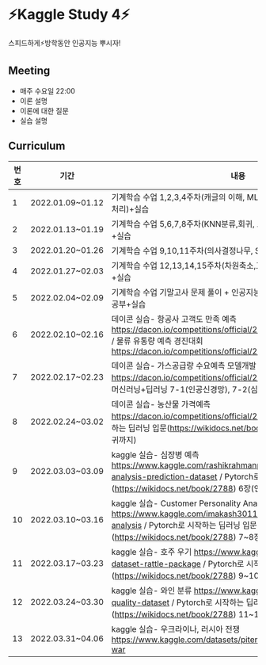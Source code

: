 # ⚡Kaggle Study 4⚡
스피드하게⚡방학동안 인공지능 뿌시자! 

## Meeting 
- 매주 수요일 22:00
- 이론 설명
- 이론에 대한 질문
- 실습 설명

## Curriculum
|번호|기간|내용|
|---|---|---|
|1|2022.01.09~01.12|기계학습 수업 1,2,3,4주차(캐글의 이해, ML 생애주기, 사이킷런, 데이터 전처리)+실습|
|2|2022.01.13~01.19|기계학습 수업 5,6,7,8주차(KNN분류,회귀, 로지스틱 회귀, 판별 분석) 공부+실습|
|3|2022.01.20~01.26|기계학습 수업 9,10,11주차(의사결정나무, SVM, 군집화, ) 공부+실습|
|4|2022.01.27~02.03|기계학습 수업 12,13,14,15주차(차원축소,교차검증,AutoML,앙상블) 공부+실습|
|5|2022.02.04~02.09|기계학습 수업 기말고사 문제 풀이 + 인공지능 수업 3,4주차(선형회귀,분류) 공부+실습|
|6|2022.02.10~02.16|데이콘 실습- 항공사 고객도 만족 예측 https://dacon.io/competitions/official/235871/overview/description / 물류 유통량 예측 경진대회  https://dacon.io/competitions/official/235867/overview/description 
|7|2022.02.17~02.23|데이콘 실습- 가스공급량 수요예측 모델개발  https://dacon.io/competitions/official/235830/data / 혼자 공부하는 머신러닝+딥러닝 7-1(인공신경망), 7-2(심층신경망) 이론+실습 
|8|2022.02.24~03.02|데이콘 실습- 농산물 가격예측 https://dacon.io/competitions/official/235801/data / Pytorch로 시작하는 딥러닝 입문(https://wikidocs.net/book/2788) 1~5(소프트맥스 회귀까지)
|9|2022.03.03~03.09|kaggle 실습- 심장병 예측 https://www.kaggle.com/rashikrahmanpritom/heart-attack-analysis-prediction-dataset / Pytorch로 시작하는 딥러닝 입문(https://wikidocs.net/book/2788) 6장(인공신경망)
|10|2022.03.10~03.16|kaggle 실습- Customer Personality Analysis https://www.kaggle.com/imakash3011/customer-personality-analysis /  Pytorch로 시작하는 딥러닝 입문(https://wikidocs.net/book/2788) 7~8장
|11|2022.03.17~03.23|kaggle 실습- 호주 우기 https://www.kaggle.com/jsphyg/weather-dataset-rattle-package / Pytorch로 시작하는 딥러닝 입문(https://wikidocs.net/book/2788) 9~10장
|12|2022.03.24~03.30|kaggle 실습- 와인 분류 https://www.kaggle.com/yasserh/wine-quality-dataset /  Pytorch로 시작하는 딥러닝 입문(https://wikidocs.net/book/2788) 11~14장
|13|2022.03.31~04.06|kaggle 실습- 우크라이나, 러시아 전쟁 https://www.kaggle.com/datasets/piterfm/2022-ukraine-russian-war
